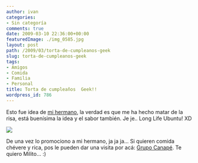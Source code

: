 ```yaml
---
author: ivan
categories:
- Sin categoría
comments: true
date: 2009-03-10 22:36:00+00:00
featuredImage: ./img_0585.jpg
layout: post
path: /2009/03/torta-de-cumpleanos-geek
slug: torta-de-cumpleanos-geek
tags:
- Amigos
- Comida
- Familia
- Personal
title: Torta de cumpleaños  Geek!!
wordpress_id: 786
---
```


Esto fue idea de [mi hermano](https://grupocanape.blogspot.com/), la verdad es que me ha hecho matar de la risa, está buenísima la idea y el sabor también. Je je.. Long Life Ubuntu! XD

[![](/photos/img_0585.jpg)](https://1.bp.blogspot.com/_T2UWuNJg3dQ/Sbalrd9TqBI/AAAAAAAABZQ/JdNathhq4xc/s1600-h/img_0585.jpg)

De una vez lo promociono a mi hermano, ja ja ja... Si quieren comida chévere y rica, pos le pueden dar una visita por acá: [Grupo Canapé](https://grupocanape.blogspot.com/). Te quiero Milito... :)

